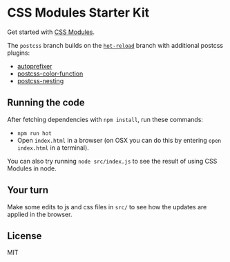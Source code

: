 CSS Modules Starter Kit
====

Get started with [CSS Modules](https://github.com/css-modules/css-modules).

The `postcss` branch builds on the [`hot-reload`](https://github.com/joshwnj/css-modules-starter-kit/tree/hot-reload) branch with additional postcss plugins:

- [autoprefixer](https://github.com/postcss/autoprefixer)
- [postcss-color-function](https://github.com/postcss/postcss-color-function)
- [postcss-nesting](https://github.com/jonathantneal/postcss-nesting)

Running the code
----

After fetching dependencies with `npm install`, run these commands:

- `npm run hot`
- Open `index.html` in a browser (on OSX you can do this by entering `open index.html` in a terminal).

You can also try running `node src/index.js` to see the result of using CSS Modules in node.

Your turn
----

Make some edits to js and css files in `src/` to see how the updates are applied in the browser.

License
----

MIT

